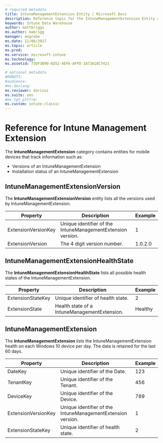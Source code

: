 ```yaml
---
# required metadata
title: IntuneManagementExtension Entity | Microsoft Docs 
description: Reference topic for the IntuneManagementExtension Entity category of entity collections in the Intune Data Warehouse API.
keywords: Intune Data Warehouse
author: mattbriggs
ms.author: mabrigg
manager: angrobe
ms.date: 11/06/2017
ms.topic: article
ms.prod:
ms.service: microsoft-intune
ms.technology:
ms.assetid: 73DF3B90-6D52-4EF6-AFFD-1873A18C7421

# optional metadata
#ROBOTS:
#audience:
#ms.devlang:
ms.reviewer: dariusz
ms.suite: ems
#ms.tgt_pltfrm:
ms.custom: intune-classic
---
```


# Reference for Intune Management Extension

The **IntuneManagementExtension** category contains entities for mobile devices that track information such as:

  -  Versions of an IntuneManagementExtension
  -  Installation status of an IntuneManagementExtension

## IntuneManagementExtensionVersion

The **IntuneManagementExtensionVersion** entity lists all the versions used by IntuneManagementExtension.

| Property  | Description | Example |
|---------|------------|--------|
| ExtensionVersionKey |Unique identifier of the IntuneManagementExtension version. | 1 |
| ExtensionVersion |The 4 digit version number. |1.0.2.0 |

## IntuneManagementExtensionHealthState

The **IntuneManagementExtensionHealthState** lists all possible health states of the IntuneManagementExtension.

| Property  | Description | Example |
|---------|------------|--------|
| ExtensionStateKey |Unique identifier of health state. | 2 |
| ExtensionState |Health state of a IntuneManagementExtension. | Healthy |

## IntuneManagementExtension

The **IntuneManagementExtension** lists the IntuneManagementExtension health on each Windows 10 device per day.
The data is retained for the last 60 days. 

| Property  | Description | Example |
|---------|------------|--------|
| DateKey |Unique identifier of the Date. | 123 |
| TenantKey |Unique identifier of the Tenant. | 456 |
| DeviceKey |Unique identifier of the Device. | 789 |
| ExtensionVersionKey |Unique identifier of the IntuneManagementExtension version. | 1 |
| ExtensionStateKey|Unique identifier of health state. | 2 |